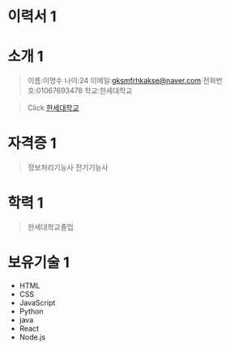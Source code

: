 <!-- Heading -->
# 이력서 1

<!-- Heading -->
# 소개 1

>이름:이명수
>나이:24
>이메일:gksmfrhkakse@naver.com
>전화번호:01067693478
>학교:한세대학교
<!--Link -->
>Click [한세대학교](https://portal.hansei.ac.kr/)


<!-- Heading -->
# 자격증 1

>정보처리기능사
>전기기능사

<!--Heading -->
# 학력 1

>한세대학교졸업

<!-- Heading -->
# 보유기술 1 

<!-- Bulleet list -->
* HTML
* CSS
* JavaScript
* Python
* java
* React
* Node.js
